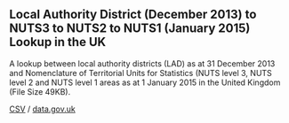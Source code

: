 ## Local Authority District (December 2013) to NUTS3 to NUTS2 to NUTS1 (January 2015) Lookup in the UK

A lookup between local authority districts (LAD) as at 31 December 2013 and Nomenclature of Territorial Units for Statistics (NUTS level 3, NUTS level 2 and NUTS level 1 areas as at 1 January 2015 in the United Kingdom (File Size 49KB).

[CSV](csv/158.csv) / [data.gov.uk](https://data.gov.uk/dataset/7720ddcb-9f47-4014-9cb6-ade96ee9cad6/local-authority-district-december-2013-to-nuts3-to-nuts2-to-nuts1-january-2015-lookup-in-the-uk)

